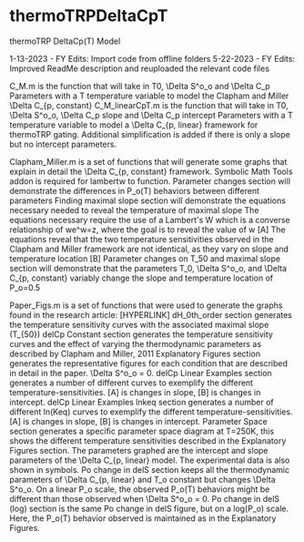 # thermoTRPDeltaCpT
thermoTRP DeltaCp(T) Model

1-13-2023 - FY Edits: Import code from offline folders
5-22-2023 - FY Edits: Improved ReadMe description and reuploaded the relevant code files

C_M.m is the function that will take in T0, \Delta S^o_o and \Delta C_p Parameters with a T temperature variable to model the Clapham and Miller \Delta C_{p, constant} 
C_M_linearCpT.m is the function that will take in T0, \Delta S^o_o, \Delta C_p slope and \Delta C_p intercept Parameters with a T temperature variable  to model a \Delta C_{p, linear} framework for thermoTRP gating. Additional simplification is added if there is only a slope but no intercept parameters.

Clapham_Miller.m is a set of functions that will generate some graphs that explain in detail the \Delta C_{p, constant} framework. Symbolic Math Tools addon is required for lambertw to function.
  Parameter changes section will demonstrate the differences in P_o(T) behaviors between different parameters
  Finding maximal slope section will demonstrate the equations necessary needed to reveal the temperature of maximal slope
    The equations necessary require the use of a Lambert's W which is a converse relationship of we^w=z, where the goal is to reveal the value of w [A]
    The equations reveal that the two temperature sensitivities observed in the Clapham and Miller framework are not identical, as they vary on slope and temperature location [B]
  Parameter changes on T_50 and maximal slope section will demonstrate that the parameters T_0, \Delta S^o_o, and \Delta C_{p, constant} variably change the slope and temperature location of P_o=0.5

Paper_Figs.m is a set of functions that were used to generate the graphs found in the research article: [HYPERLINK]
  dH_0th_order section generates the temperature sensitivity curves with the associated maximal slope (T_{50})
  delCp Constant section generates the temperature sensitivity curves and the effect of varying the thermodynamic parameters as described by Clapham and Miller, 2011
  Explanatory Figures section generates the representative figures for each condition that are described in detail in the paper. \Delta S^o_o = 0.
  delCp Linear Examples section generates a number of different curves to exemplify the different temperature-sensitivities. [A] is changes in slope, [B] is changes in intercept.
  delCp Linear Examples lnkeq section generates a number of different ln(Keq) curves to exemplify the different temperature-sensitivities. [A] is changes in slope, [B] is changes in intercept.
  Parameter Space section generates a specific parameter space diagram at T=250K, this shows the different temperature sensitivities described in the Explanatory Figures section. The parameters graphed are the intercept and slope parameters of the \Delta C_{p, linear} model. The experimental data is also shown in symbols.
  Po change in delS section keeps all the thermodynamic parameters of \Delta C_{p, linear} and T_o constant but changes \Delta S^o_o. On a linear P_o scale, the observed P_o(T) behaviors might be different than those observed when \Delta S^o_o = 0.
  Po change in delS (log) section is the same Po change in delS figure, but on a log(P_o) scale. Here, the P_o(T) behavior observed is maintained as in the Explanatory Figures.
  
